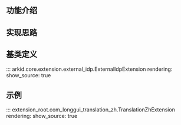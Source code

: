 ## 功能介绍

## 实现思路

## 基类定义

::: arkid.core.extension.external_idp.ExternalIdpExtension
    rendering:
        show_source: true
    
## 示例

::: extension_root.com_longgui_translation_zh.TranslationZhExtension
    rendering:
        show_source: true